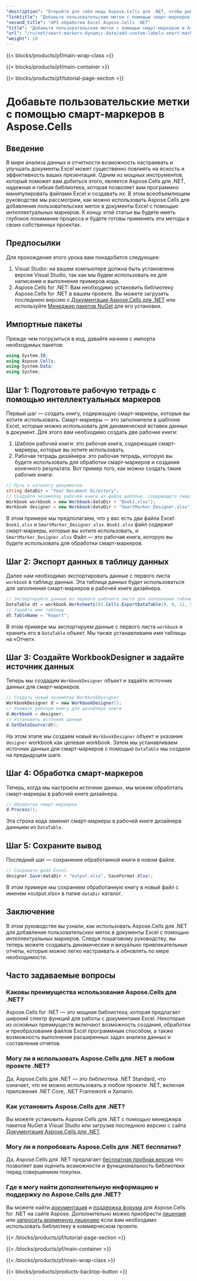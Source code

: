 ```yaml
---
"description": "Откройте для себя мощь Aspose.Cells для .NET, чтобы добавлять пользовательские метки и интеллектуальные маркеры в документы Excel. Следуйте этому пошаговому руководству и создавайте динамичные, визуально привлекательные отчеты."
"linktitle": "Добавьте пользовательские метки с помощью смарт-маркеров в Aspose.Cells"
"second_title": "API обработки Excel Aspose.Cells .NET"
"title": "Добавьте пользовательские метки с помощью смарт-маркеров в Aspose.Cells"
"url": "/ru/net/smart-markers-dynamic-data/add-custom-labels-smart-markers/"
"weight": 10
---
```


{{< blocks/products/pf/main-wrap-class >}}

{{< blocks/products/pf/main-container >}}

{{< blocks/products/pf/tutorial-page-section >}}

# Добавьте пользовательские метки с помощью смарт-маркеров в Aspose.Cells

## Введение
В мире анализа данных и отчетности возможность настраивать и улучшать документы Excel может существенно повлиять на ясность и эффективность ваших презентаций. Одним из мощных инструментов, который поможет вам добиться этого, является Aspose.Cells для .NET, надежная и гибкая библиотека, которая позволяет вам программно манипулировать файлами Excel и создавать их.
В этом всеобъемлющем руководстве мы рассмотрим, как можно использовать Aspose.Cells для добавления пользовательских меток в документы Excel с помощью интеллектуальных маркеров. К концу этой статьи вы будете иметь глубокое понимание процесса и будете готовы применять эти методы в своих собственных проектах.
## Предпосылки
Для прохождения этого урока вам понадобится следующее:
1. Visual Studio: на вашем компьютере должна быть установлена версия Visual Studio, так как мы будем использовать ее для написания и выполнения примеров кода.
2. Aspose.Cells for .NET: Вам необходимо установить библиотеку Aspose.Cells for .NET в вашем проекте. Вы можете загрузить последнюю версию с [Документация Aspose.Cells для .NET](https://reference.aspose.com/cells/net/) или используйте [Менеджер пакетов NuGet](https://www.nuget.org/packages/Aspose.Cells/) для его установки.
## Импортные пакеты
Прежде чем погрузиться в код, давайте начнем с импорта необходимых пакетов:
```csharp
using System.IO;
using Aspose.Cells;
using System.Data;
using System;
```
## Шаг 1: Подготовьте рабочую тетрадь с помощью интеллектуальных маркеров
Первый шаг — создать книгу, содержащую смарт-маркеры, которые вы хотите использовать. Смарт-маркеры — это заполнители в шаблоне Excel, которые можно использовать для динамической вставки данных в документ.
Для этого вам необходимо создать две рабочие книги:
1. Шаблон рабочей книги: это рабочая книга, содержащая смарт-маркеры, которые вы хотите использовать.
2. Рабочая тетрадь дизайнера: это рабочая тетрадь, которую вы будете использовать для обработки смарт-маркеров и создания конечного результата.
Вот пример того, как можно создать такие рабочие книги:
```csharp
// Путь к каталогу документов.
string dataDir = "Your Document Directory";
// Создайте экземпляр рабочей книги из файла шаблона, содержащего смарт-маркеры.
Workbook workbook = new Workbook(dataDir + "Book1.xlsx");
Workbook designer = new Workbook(dataDir + "SmartMarker_Designer.xlsx");
```
В этом примере мы предполагаем, что у вас есть два файла Excel: `Book1.xlsx` и `SmartMarker_Designer.xlsx`. `Book1.xlsx` файл содержит смарт-маркеры, которые вы хотите использовать, и `SmartMarker_Designer.xlsx` Файл — это рабочая книга, которую вы будете использовать для обработки смарт-маркеров.
## Шаг 2: Экспорт данных в таблицу данных
Далее нам необходимо экспортировать данные с первого листа `workbook` в таблицу данных. Эта таблица данных будет использоваться для заполнения смарт-маркеров в рабочей книге дизайнера.
```csharp
// Экспортируйте данные из первого рабочего листа для заполнения таблицы данных.
DataTable dt = workbook.Worksheets[0].Cells.ExportDataTable(0, 0, 11, 5, true);
// Задайте имя таблицы
dt.TableName = "Report";
```
В этом примере мы экспортируем данные с первого листа `workbook` и хранить его в `DataTable` объект. Мы также устанавливаем имя таблицы на «Отчет».
## Шаг 3: Создайте WorkbookDesigner и задайте источник данных
Теперь мы создадим `WorkbookDesigner` объект и задайте источник данных для смарт-маркеров.
```csharp
// Создать новый экземпляр WorkbookDesigner
WorkbookDesigner d = new WorkbookDesigner();
// Укажите рабочую книгу для дизайнера книги
d.Workbook = designer;
// Установить источник данных
d.SetDataSource(dt);
```
На этом этапе мы создаем новый `WorkbookDesigner` объект и указание `designer` workbook как целевая workbook. Затем мы устанавливаем источник данных для смарт-маркеров с помощью `DataTable` мы создали на предыдущем шаге.
## Шаг 4: Обработка смарт-маркеров
Теперь, когда мы настроили источник данных, мы можем обработать смарт-маркеры в рабочей книге дизайнера.
```csharp
// Обработка смарт-маркеров
d.Process();
```
Эта строка кода заменит смарт-маркеры в рабочей книге дизайнера данными из `DataTable`.
## Шаг 5: Сохраните вывод
Последний шаг — сохранение обработанной книги в новом файле.
```csharp
// Сохраните файл Excel.
designer.Save(dataDir + "output.xlsx", SaveFormat.Xlsx);
```
В этом примере мы сохраняем обработанную книгу в новый файл с именем «output.xlsx» в папке `dataDir` каталог.
## Заключение
В этом руководстве вы узнали, как использовать Aspose.Cells для .NET для добавления пользовательских меток в документы Excel с помощью интеллектуальных маркеров. Следуя пошаговому руководству, вы теперь можете создавать динамические и визуально привлекательные отчеты, которые можно легко настраивать и обновлять по мере необходимости.
## Часто задаваемые вопросы
### Каковы преимущества использования Aspose.Cells для .NET?
Aspose.Cells for .NET — это мощная библиотека, которая предлагает широкий спектр функций для работы с документами Excel. Некоторые из основных преимуществ включают возможность создания, обработки и преобразования файлов Excel программным способом, а также возможность выполнения расширенных задач анализа данных и составления отчетов.
### Могу ли я использовать Aspose.Cells для .NET в любом проекте .NET?
Да, Aspose.Cells для .NET — это библиотека .NET Standard, что означает, что ее можно использовать в любом проекте .NET, включая приложения .NET Core, .NET Framework и Xamarin.
### Как установить Aspose.Cells для .NET?
Вы можете установить Aspose.Cells для .NET с помощью менеджера пакетов NuGet в Visual Studio или загрузив последнюю версию с сайта [Документация Aspose.Cells для .NET](https://reference.aspose.com/cells/net/).
### Могу ли я попробовать Aspose.Cells для .NET бесплатно?
Да, Aspose.Cells для .NET предлагает [бесплатная пробная версия](https://releases.aspose.com/) что позволяет вам оценить возможности и функциональность библиотеки перед совершением покупки.
### Где я могу найти дополнительную информацию и поддержку по Aspose.Cells для .NET?
Вы можете найти [документация](https://reference.aspose.com/cells/net/) и [поддержка форума](https://forum.aspose.com/c/cells/9) для Aspose.Cells for .NET на сайте Aspose. Дополнительно можно приобрести [лицензия](https://purchase.aspose.com/buy) или [запросить временную лицензию](https://purchase.aspose.com/temporary-license/) если вам необходимо использовать библиотеку в коммерческом проекте.

{{< /blocks/products/pf/tutorial-page-section >}}

{{< /blocks/products/pf/main-container >}}

{{< /blocks/products/pf/main-wrap-class >}}

{{< blocks/products/products-backtop-button >}}